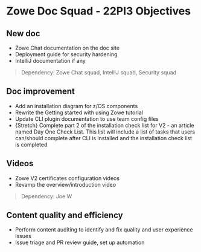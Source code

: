 # Zowe Doc Squad - 22PI3 Objectives

## New doc

- Zowe Chat documentation on the doc site
- Deployment guide for security hardening
- IntelliJ documentation if any

> Dependency: Zowe Chat squad, IntelliJ squad, Security squad

## Doc improvement

- Add an installation diagram for z/OS components
- Rewrite the Getting started with using Zowe tutorial
- Update CLI plugin documentation to use team config files
- {Stretch} Complete part 2 of the installation check list for V2 - an article named Day One Check List. This list will include a list of tasks that users can/should complete after CLI is installed and the installation check list is completed

## Videos

- Zowe V2 certificates configuration videos
- Revamp the overview/introduction video

> Dependency: Joe W

## Content quality and efficiency

- Perform content auditing to identify and fix quality and user experience issues
- Issue triage and PR review guide, set up automation